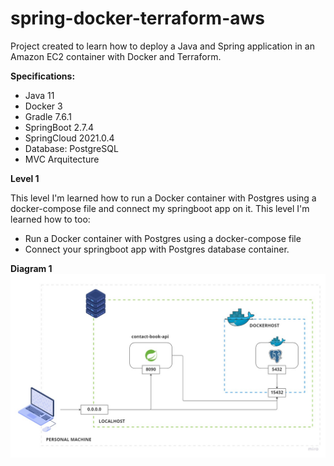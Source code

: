 # spring-docker-terraform-aws
Project created to learn how to deploy a Java and Spring application in an Amazon EC2 container with Docker and Terraform.

**Specifications:**
- Java 11
- Docker 3
- Gradle 7.6.1
- SpringBoot 2.7.4
- SpringCloud 2021.0.4
- Database: PostgreSQL
- MVC Arquitecture

**Level 1**

This level I'm learned how to run a Docker container with Postgres using a docker-compose
file and connect my springboot app on it.
This level I'm learned how to too:
- Run a Docker container with Postgres using a docker-compose file
- Connect your springboot app with Postgres database container.

**Diagram 1**
  <img src=diagram/tutorial-diagram-level-1.jpg>
